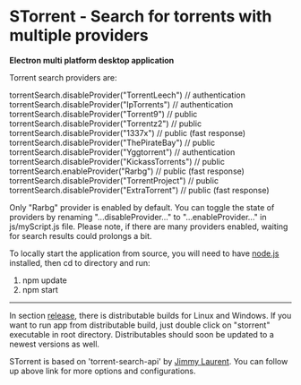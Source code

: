 # STorrent - Search for torrents with multiple providers

**Electron multi platform desktop application**

Torrent search providers are:

torrentSearch.disableProvider("TorrentLeech") // authentication
torrentSearch.disableProvider("IpTorrents") // authentication
torrentSearch.disableProvider("Torrent9") // public
torrentSearch.disableProvider("Torrentz2") // public
torrentSearch.disableProvider("1337x") // public (fast response)
torrentSearch.disableProvider("ThePirateBay") // public
torrentSearch.disableProvider("Yggtorrent") // authentication
torrentSearch.disableProvider("KickassTorrents") // public
torrentSearch.enableProvider("Rarbg") // public (fast response)
torrentSearch.disableProvider("TorrentProject") // public
torrentSearch.disableProvider("ExtraTorrent") // public (fast response)

Only "Rarbg" provider is enabled by default. You can toggle the state of providers by renaming "...disableProvider..." to "...enableProvider..." in js/myScript.js file. Please note, if there are many providers enabled, waiting for search results could prolongs a bit.

To locally start the application from source, you will need to have [node.js](https://nodejs.org/en/) installed, then cd to directory and run:

1. npm update
2. npm start

---

In section [release](https://github.com/SrdjanMilic/STorrent/releases), there is distributable builds for Linux and Windows. If you want to run app from distributable build, just double click on "storrent" executable in root directory. Distributables should soon be updated to a newest versions as well.

STorrent is based on 'torrent-search-api' by [Jimmy Laurent](https://github.com/JimmyLaurent/torrent-search-api).
You can follow up above link for more options and configurations.
